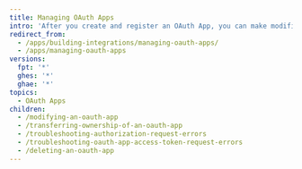 ```yaml
---
title: Managing OAuth Apps
intro: 'After you create and register an OAuth App, you can make modifications to the app, change permissions, transfer ownership, and delete the app.'
redirect_from:
  - /apps/building-integrations/managing-oauth-apps/
  - /apps/managing-oauth-apps
versions:
  fpt: '*'
  ghes: '*'
  ghae: '*'
topics:
  - OAuth Apps
children:
  - /modifying-an-oauth-app
  - /transferring-ownership-of-an-oauth-app
  - /troubleshooting-authorization-request-errors
  - /troubleshooting-oauth-app-access-token-request-errors
  - /deleting-an-oauth-app
---
```


